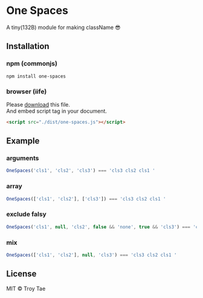 # One Spaces
A tiny(132B) module for making className 😎

## Installation

### npm (commonjs)
```shell script
npm install one-spaces
```

### browser (iife)
Please [download](./dist/one-spaces.js) this file.  
And embed script tag in your document.
```html
<script src="./dist/one-spaces.js"></script>
```

## Example

### arguments

```javascript
OneSpaces('cls1', 'cls2', 'cls3') === 'cls3 cls2 cls1 '
```

### array

```javascript
OneSpaces(['cls1', 'cls2'], ['cls3']) === 'cls3 cls2 cls1 '
```

### exclude falsy

```javascript
OneSpaces('cls1', null, 'cls2', false && 'none', true && 'cls3') === 'cls3 cls2 cls1 '
```

### mix

```javascript
OneSpaces(['cls1', 'cls2'], null, 'cls3') === 'cls3 cls2 cls1 '
```

## License
MIT © Troy Tae
